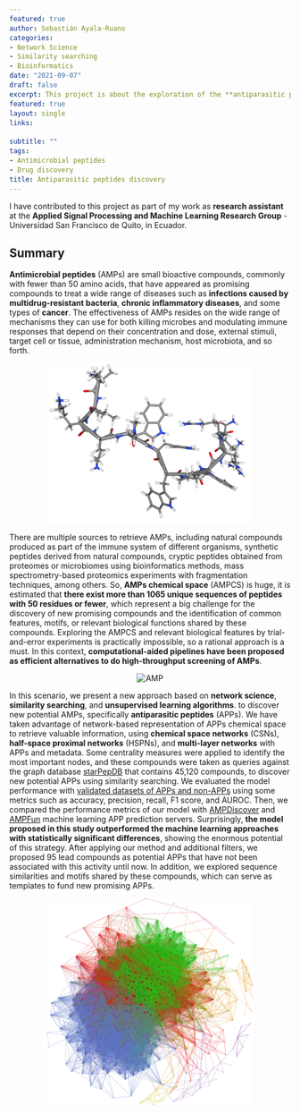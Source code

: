 ```yaml
---
featured: true
author: Sebastián Ayala-Ruano
categories:
- Network Science
- Similarity searching
- Bioinformatics
date: "2021-09-07"
draft: false
excerpt: This project is about the exploration of the **antiparasitic peptides chemical space** and prediction of new potential compounds through a new approach based on **network science**, **similarity searching**, and **unsupervised learning algorithms**.
featured: true
layout: single
links:

subtitle: ""
tags:
- Antimicrobial peptides
- Drug discovery
title: Antiparasitic peptides discovery
---
```


I have contributed to this project as part of my work as **research assistant** at the **Applied Signal Processing and Machine Learning Research Group** - Universidad San Francisco de Quito, in Ecuador. 

## Summary

**Antimicrobial peptides** (AMPs) are small bioactive compounds, commonly with fewer than 50 amino acids, that have appeared as promising compounds to treat a wide range of diseases such as **infections caused by multidrug-resistant bacteria**, **chronic inflammatory diseases**, and some types of **cancer**. The effectiveness of AMPs resides on the wide range of mechanisms they can use for both killing microbes and modulating immune responses that depend on their concentration and dose, external stimuli, target cell or tissue, administration mechanism, host microbiota, and so forth. 

<p align="center">
  <img src="/img/peptide2.png" width="370" title="AMP">
</p>

There are multiple sources to retrieve AMPs, including natural compounds produced as part of the immune system of different organisms, synthetic peptides derived from natural compounds, cryptic peptides obtained from proteomes or microbiomes using bioinformatics methods, mass spectrometry-based proteomics experiments with fragmentation techniques, among others. So, **AMPs chemical space** (AMPCS) is huge, it is estimated that **there exist more than 1065 unique sequences of peptides with 50 residues or fewer**, which represent a big challenge for the discovery of new promising compounds and the identification of common features, motifs, or relevant biological functions shared by these compounds. Exploring the AMPCS and relevant biological features by trial-and-error experiments is practically impossible, so a rational approach is a must. In this context, **computational-aided pipelines have been proposed as efficient alternatives to do high-throughput screening of AMPs**.

<p align="center">
  <img src="/img/computers.jpg" width="370" title="AMP">
</p>

In this scenario, we present a new approach based on **network science**,      **similarity searching**, and **unsupervised learning algorithms**. to discover new potential AMPs, specifically **antiparasitic peptides** (APPs). We have taken advantage of network-based representation of APPs chemical space to retrieve valuable information, using **chemical space networks** (CSNs), **half-space proximal networks** (HSPNs), and **multi-layer networks** with APPs and metadata. Some centrality measures were applied to identify the most important nodes, and these compounds were taken as queries against the graph database [starPepDB](http://mobiosd-hub.com/starpep/) that contains 45,120 compounds, to discover new potential APPs using similarity searching. We evaluated the model performance with [validated datasets of APPs and non-APPs](https://biocom-ampdiscover.cicese.mx/dataset) using some metrics such as accuracy, precision, recall, F1 score, and AUROC. Then, we compared the performance metrics of our model with [AMPDiscover](https://biocom-ampdiscover.cicese.mx/) and [AMPFun](http://fdblab.csie.ncu.edu.tw/AMPfun/index.html) machine learning APP prediction servers. Surprisingly, **the model proposed in this study outperformed the machine learning approaches with statistically significant differences**, showing the enormous potential of this strategy. After applying our method and additional filters, we proposed 95 lead compounds as potential APPs that have not been associated with this activity until now. In addition, we explored sequence similarities and motifs shared by these compounds, which can serve as templates to fund new promising APPs.

<p align="center">
  <img src="/img/network.png" width="370" title="AMP">
</p>
